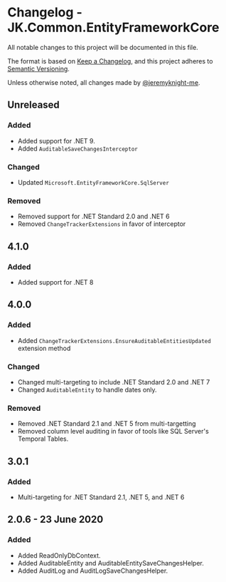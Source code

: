 ﻿# Changelog - JK.Common.EntityFrameworkCore

All notable changes to this project will be documented in this file.

The format is based on [Keep a Changelog](https://keepachangelog.com/),
and this project adheres to [Semantic Versioning](https://semver.org/spec/v2.0.0.html).

Unless otherwise noted, all changes made by [@jeremyknight-me](https://github.com/jeremyknight-me).

## Unreleased

### Added

- Added support for .NET 9.
- Added `AuditableSaveChangesInterceptor`

### Changed

- Updated `Microsoft.EntityFrameworkCore.SqlServer`

### Removed

- Removed support for .NET Standard 2.0 and .NET 6
- Removed `ChangeTrackerExtensions` in favor of interceptor

## 4.1.0

### Added

- Added support for .NET 8

## 4.0.0

### Added

- Added `ChangeTrackerExtensions.EnsureAuditableEntitiesUpdated` extension method

### Changed

- Changed multi-targeting to include .NET Standard 2.0 and .NET 7
- Changed `AuditableEntity` to handle dates only.

### Removed

- Removed .NET Standard 2.1 and .NET 5 from multi-targetting
- Removed column level auditing in favor of tools like SQL Server's Temporal Tables.

## 3.0.1

### Added 

- Multi-targeting for .NET Standard 2.1, .NET 5, and .NET 6

## 2.0.6 - 23 June 2020

### Added

- Added ReadOnlyDbContext.
- Added AuditableEntity and AuditableEntitySaveChangesHelper.
- Added AuditLog and AuditLogSaveChangesHelper.